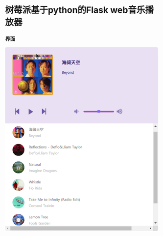 # 树莓派基于python的Flask web音乐播放器 #

### 界面 ###

![](https://raw.githubusercontent.com/fl0w1nd/img/master/image/music_control.png)
